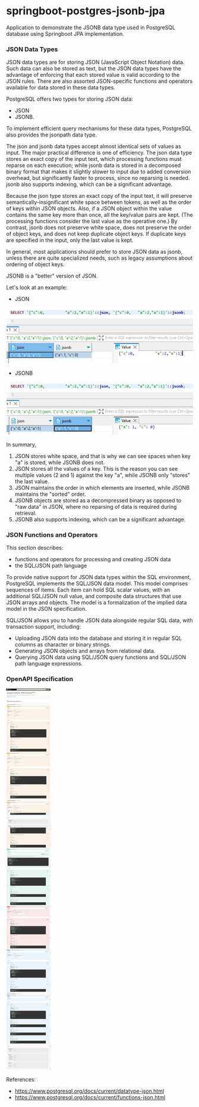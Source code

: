 # springboot-postgres-jsonb-jpa
Application to demonstrate the JSONB data type used in PostgreSQL database using Springboot JPA implementation.

### JSON Data Types

JSON data types are for storing JSON (JavaScript Object Notation) data. Such data can also be stored as text, but the 
JSON data types have the advantage of enforcing that each stored value is valid according to the JSON rules. There are 
also assorted JSON-specific functions and operators available for data stored in these data types.

PostgreSQL offers two types for storing JSON data: 

- JSON 
- JSONB. 

To implement efficient query mechanisms for these 
data types, PostgreSQL also provides the jsonpath data type.

The json and jsonb data types accept almost identical sets of values as input. The major practical difference is one 
of efficiency. The json data type stores an exact copy of the input text, which processing functions must reparse on 
each execution; while jsonb data is stored in a decomposed binary format that makes it slightly slower to input due to 
added conversion overhead, but significantly faster to process, since no reparsing is needed. jsonb also supports 
indexing, which can be a significant advantage.

Because the json type stores an exact copy of the input text, it will preserve semantically-insignificant white space 
between tokens, as well as the order of keys within JSON objects. Also, if a JSON object within the value contains the 
same key more than once, all the key/value pairs are kept. (The processing functions consider the last value as the 
operative one.) By contrast, jsonb does not preserve white space, does not preserve the order of object keys, and does 
not keep duplicate object keys. If duplicate keys are specified in the input, only the last value is kept.

In general, most applications should prefer to store JSON data as jsonb, unless there are quite specialized needs, such 
as legacy assumptions about ordering of object keys.

JSONB is a "better" version of JSON.

Let's look at an example:

- JSON

![img.png](screenshots/19_json_data_type_example.png)

- JSONB

![img.png](screenshots/20_jsonb_data_type_example.png)

In summary,

1. JSON stores white space, and that is why we can see spaces when key "a" is stored, while JSONB does not.
2. JSON stores all the values of a key. This is the reason you can see multiple values (2 and 1) against the key "a", while JSONB only "stores" the last value.
3. JSON maintains the order in which elements are inserted, while JSONB maintains the "sorted" order.
4. JSONB objects are stored as a decompressed binary as opposed to "raw data" in JSON, where no reparsing of data is required during retrieval.
5. JSONB also supports indexing, which can be a significant advantage.

### JSON Functions and Operators

This section describes:

- functions and operators for processing and creating JSON data
- the SQL/JSON path language

To provide native support for JSON data types within the SQL environment, PostgreSQL implements the SQL/JSON data model. 
This model comprises sequences of items. Each item can hold SQL scalar values, with an additional SQL/JSON null value, 
and composite data structures that use JSON arrays and objects. The model is a formalization of the implied data model 
in the JSON specification.

SQL/JSON allows you to handle JSON data alongside regular SQL data, with transaction support, including:

- Uploading JSON data into the database and storing it in regular SQL columns as character or binary strings.
- Generating JSON objects and arrays from relational data.
- Querying JSON data using SQL/JSON query functions and SQL/JSON path language expressions.

### OpenAPI Specification

![img.png](screenshots/21_openapi_swagger_specifications.png)

References:

- https://www.postgresql.org/docs/current/datatype-json.html
- https://www.postgresql.org/docs/current/functions-json.html
